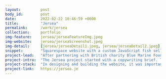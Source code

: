 ```yaml
---
layout:         post
body_id:        post
date:           2022-02-22 10:46:59 +0000
title:          "Jersea"
permalink:      /work/jersea
collection:     portfolio
img-feature:    jersea/jerseaFeatureImg.jpeg
img-website:    jersea/jerseaScreenshot.jpeg
img-detail:     [jersea/jerseaDetail1.jpeg, jersea/jerseaDetail2.jpeg]
snippet:        "Squarespace website with a custom JavaScript fish sellers map"
project-lead:   "After partnering with British charity Blue Marine Foundation, Jersea needed an online home for their Fish of The Month campaign."
project-intro:  "The Jersea project started with a copywriting brief. Their team wanted the new website to invoke the deep sense of connection that islanders feel for Jersey's coastline and waters."
project-stack:  "In designing and building the website, it was important to make it easy for the Jersea team to add a new fish page each month, in line with their ongoing marketing campaign. Using Squarespace gives Jersea maximum flexibility for updating the website in the future. We built a bespoke Squarespace theme to complement their excellent existing branding."
project-link:   https://jersea.je
---
```

